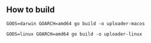 ## How to build

```
GOOS=darwin GOARCH=amd64 go build -o uploader-macos
```

```
GOOS=linux GOARCH=amd64 go build -o uploader-linux
```
